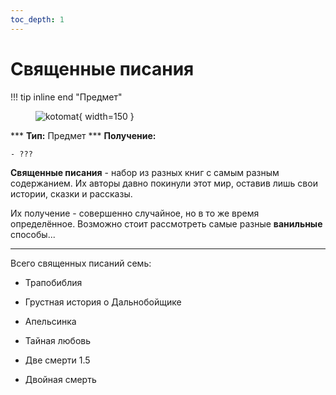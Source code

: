 ```yaml
---
toc_depth: 1
---
```


# Священные писания

!!! tip inline end "Предмет"
    <figure markdown="span">
        ![kotomat](https://mcapi.marveldc.me/item/written_book?version=1.20&width=250&height=250&fuzzySearch=true){ width=150 }
    </figure>
    ***
    **Тип:** Предмет
    ***
    **Получение:**
    
    - ???

**Священные писания** - набор из разных книг с самым разным содержанием. Их авторы давно покинули этот мир, оставив лишь свои истории, сказки и рассказы.

Их получение - совершенно случайное, но в то же время определённое. Возможно стоит рассмотреть самые разные **ванильные** способы...

***

Всего священных писаний семь:

- Трапобиблия

- Грустная история о Дальнобойщике

- Апельсинка

- Тайная любовь

- Две смерти 1.5

- Двойная смерть


